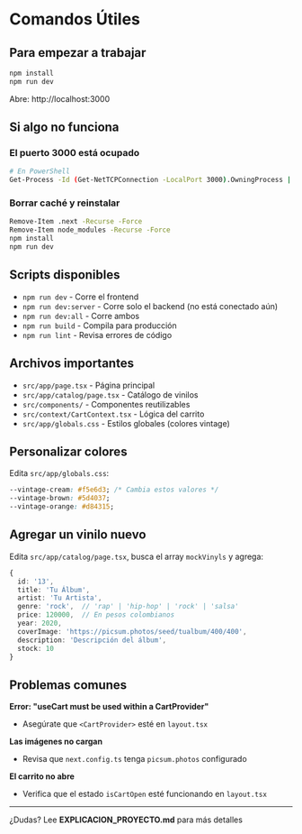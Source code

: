 # Comandos Útiles

## Para empezar a trabajar

```bash
npm install
npm run dev
```

Abre: http://localhost:3000

## Si algo no funciona

### El puerto 3000 está ocupado

```bash
# En PowerShell
Get-Process -Id (Get-NetTCPConnection -LocalPort 3000).OwningProcess | Stop-Process
```

### Borrar caché y reinstalar

```bash
Remove-Item .next -Recurse -Force
Remove-Item node_modules -Recurse -Force
npm install
npm run dev
```

## Scripts disponibles

- `npm run dev` - Corre el frontend
- `npm run dev:server` - Corre solo el backend (no está conectado aún)
- `npm run dev:all` - Corre ambos
- `npm run build` - Compila para producción
- `npm run lint` - Revisa errores de código

## Archivos importantes

- `src/app/page.tsx` - Página principal
- `src/app/catalog/page.tsx` - Catálogo de vinilos
- `src/components/` - Componentes reutilizables
- `src/context/CartContext.tsx` - Lógica del carrito
- `src/app/globals.css` - Estilos globales (colores vintage)

## Personalizar colores

Edita `src/app/globals.css`:

```css
--vintage-cream: #f5e6d3; /* Cambia estos valores */
--vintage-brown: #5d4037;
--vintage-orange: #d84315;
```

## Agregar un vinilo nuevo

Edita `src/app/catalog/page.tsx`, busca el array `mockVinyls` y agrega:

```typescript
{
  id: '13',
  title: 'Tu Álbum',
  artist: 'Tu Artista',
  genre: 'rock',  // 'rap' | 'hip-hop' | 'rock' | 'salsa'
  price: 120000,  // En pesos colombianos
  year: 2020,
  coverImage: 'https://picsum.photos/seed/tualbum/400/400',
  description: 'Descripción del álbum',
  stock: 10
}
```

## Problemas comunes

**Error: "useCart must be used within a CartProvider"**

- Asegúrate que `<CartProvider>` esté en `layout.tsx`

**Las imágenes no cargan**

- Revisa que `next.config.ts` tenga `picsum.photos` configurado

**El carrito no abre**

- Verifica que el estado `isCartOpen` esté funcionando en `layout.tsx`

---

¿Dudas? Lee **EXPLICACION_PROYECTO.md** para más detalles
